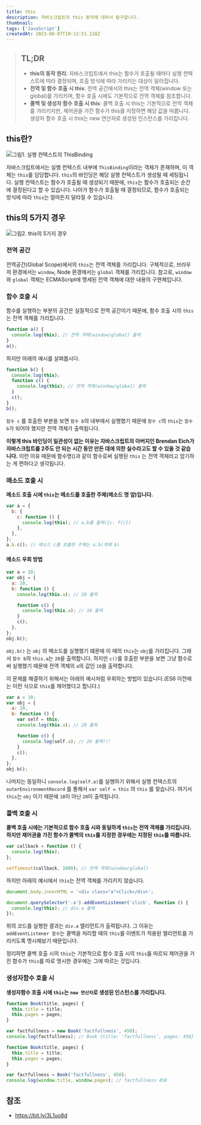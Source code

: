 ```yaml
---
title: this
description: 자바스크립트의 this 동작에 대하서 탐구합니다.
thumbnail:
tags: ['JavaScript']
createdAt: 2023-08-07T10:12:51.128Z
---
```


> ## TL;DR
>
> - **this의 동작 원리**: 자바스크립트에서 this는 함수가 호출될 때마다 실행 컨텍스트에 따라 결정되며, 호출 방식에 따라 가리키는 대상이 달라집니다.
> - **전역 및 함수 호출 시 this**: 전역 공간에서의 this는 전역 객체(window 또는 global)를 가리키며, 함수 호출 시에도 기본적으로 전역 객체를 참조합니다.
> - **콜백 및 생성자 함수 호출 시 this**: 콜백 호출 시 this는 기본적으로 전역 객체를 가리키지만, 제어권을 가진 함수가 this를 지정하면 해당 값을 따릅니다. 생성자 함수 호출 시 this는 new 연산자로 생성된 인스턴스를 가리킵니다.

## this란?

![그림1. 실행 컨텍스트의 ThisBinding](/assets/contents/js-this/1.png)

자바스크립트에서는 실행 컨텍스트 내부에 `ThisBinding`이라는 객체가 존재하며, 이 객체는 `this`를 담당합니다. `this`의 바인딩은 해당 실행 컨텍스트가 생성될 때 세팅됩니다. 실행 컨텍스트는 함수가 호출될 때 생성되기 때문에, `this`는 함수가 호출되는 순간에 결정된다고 할 수 있습니다. 나아가 함수가 호출될 때 결정되므로, 함수가 호출되는 방식에 따라 `this`는 얼마든지 달라질 수 있습니다.

## this의 5가지 경우

![그림2. this의 5가지 경우](/assets/contents/js-this/2.png)

### 전역 공간

전역공간(Global Scope)에서의 `this`는 전역 객체를 가리킵니다. 구체적으로, 브라우저 환경에서는 `window`, Node 환경에서는 `global` 객체를 가리킵니다. 참고로, `window`와 `global` 객체는 ECMAScript에 명세된 전역 객체에 대한 내용의 구현체입니다.

### 함수 호출 시

함수를 실행하는 부분의 공간은 실질적으로 전역 공간이기 때문에, 함수 호출 시의 `this`는 전역 객체를 가리킵니다.

```js
function a() {
  console.log(this); // 전역 객체(window/global) 출력
}
a();
```

하지만 아래의 예시를 살펴봅시다.

```js
function b() {
  console.log(this);
  function c() {
    console.log(this); // 전역 객체(window/global) 출력
  }
  c();
}
b();
```

`함수 c` 를 호출한 부분을 보면 `함수 b`의 내부에서 실행했기 때문에 `함수 c`의 `this`는 `함수 b`가 되어야 했지만 전역 객체가 출력됩니다.

**이렇게 this 바인딩이 일관성이 없는 이유는 자바스크립트의 아버지인 Brendan Eich가 자바스크립트를 2주도 안 되는 시간 동안 만든 데에 의한 실수라고도 할 수 있을 것 같습니다.** 이런 이유 때문에 함수명()과 같이 함수로써 실행된 `this` 는 전역 객체라고 암기하는 게 편하다고 생각됩니다.

### 메소드 호출 시

**메소드 호출 시에 `this`는 메소드를 호출한 주체(메소드 명 앞)입니다.**

```js
var a = {
  b: {
    c: function () {
      console.log(this); // a.b를 출력({c: f()})
    },
  },
};
a.b.c(); // 메소드 c를 호출한 주체는 a.b(객체 b)
```

#### 메소드 우회 방법

```js
var a = 10;
var obj = {
  a: 20,
  b: function () {
    console.log(this.a); // 20 출력

    function c() {
      console.log(this.a); // 10 출력
    }
    c();
  },
};
obj.b();
```

`obj.b()` 는 `obj` 의 메소드를 실행했기 떄문에 이 때의 `this`는 `obj`를 가리킵니다. 그래서 `함수 b`의 `this.a`는 `20`을 출력합니다. 하지만 `c()`를 호출한 부분을 보면 그냥 함수로써 실행했기 때문에 전역 객체의 `a`의 값인 `10`을 출력합니다.

이 문제를 해결하기 위해서는 아래의 예시처럼 우회하는 방법이 있습니다.(ES6 이전에는 이런 식으로 `this`를 제어했다고 합니다.)

```js
var a = 10;
var obj = {
  a: 20,
  b: function () {
    var self = this;
    console.log(this.a); // 20 출력

    function c() {
      console.log(self.a); // 20 출력!!!
    }
    c();
  },
};
obj.b();
```

나머지는 동일하니 `console.log(self.a)`를 실행하기 위해서 실행 컨텍스트의 `outerEnvironmentRecord` 를 통해서 `var self = this` 의 `this` 를 찾습니다. 여기서 `this`는 `obj` 이기 때문에 `10`이 아닌 `20`이 출력됩니다.

### 콜백 호출 시

**콜백 호출 시에는 기본적으로 함수 호출 시와 동일하게 `this`는 전역 객체를 가리킵니다. 하지만 제어권을 가진 함수가 콜백의 `this`를 지정한 경우에는 지정된 `this`를 따릅니다.**

```js
var callback = function () {
  console.log(this);
};

setTimeout(callback, 1000); // 전역 객체(window/global)
```

하지만 아래의 예시에서 `this`는 전역 객체를 가리키지 않습니다.

```js
document.body.innerHTML = '<div class="a">Click</div>';

document.querySelector('.a').addEventListener('click', function () {
  console.log(this); // div.a 출력
});
```

위의 코드를 실행한 결과는 `div.a` 엘리먼트가 출력됩니다. 그 이유는 `addEventListener 함수`는 콜백을 처리할 때의 `this`를 이벤트가 적용된 엘리먼트를 가리키도록 명시해놨기 때문입니다.

정리하면 콜백 호출 시의 `this`는 기본적으로 함수 호출 시의 `this`를 따르되 제어권을 가진 함수가 `this`를 따로 명시한 경우에는 그에 따르는 것입니다.

### 생성자함수 호출 시

**생성자함수 호출 시에 `this`는 `new 연산자`로 생성된 인스턴스를 가리킵니다.**

```js
function Book(title, pages) {
  this.title = title;
  this.pages = pages;
}

var factfullness = new Book('factfullness', 450);
console.log(factfullness); // Book {title: 'factfullness', pages: 450}
```

```js
function Book(title, pages) {
  this.title = title;
  this.pages = pages;
}

var factfullness = Book('factfullness', 450);
console.log(window.title, window.pages); // factfullness 450
```

## 참조

- https://bit.ly/3L1uo8d
